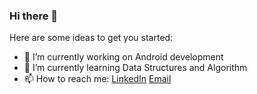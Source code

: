 ### Hi there 👋

<!--
**kavita121/kavita121** is a ✨ _special_ ✨ repository because its `README.md` (this file) appears on your GitHub profile.-->

Here are some ideas to get you started:

- 🔭 I’m currently working on Android development
- 🌱 I’m currently learning Data Structures and Algorithm
- 📫 How to reach me: [LinkedIn](https://www.linkedin.com/in/kavita121/) [Email](mailto:kavita12180@gmail.com)
